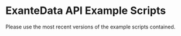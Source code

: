 # ExanteData API Example Scripts

Please use the most recent versions of the example scripts contained.

